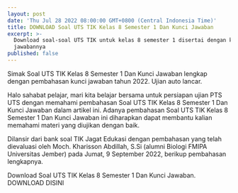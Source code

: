 ```yaml
---
layout: post
date: 'Thu Jul 28 2022 08:00:00 GMT+0800 (Central Indonesia Time)'
title: DOWNLOAD Soal UTS TIK Kelas 8 Semester 1 Dan Kunci Jawaban
excerpt: >-
  Download soal-soal UTS TIK untuk kelas 8 semester 1 disertai dengan kunci
  jawabannya
published: false
---
```


Simak Soal UTS TIK Kelas 8 Semester 1 Dan Kunci Jawaban lengkap dengan pembahasan kunci jawaban tahun 2022. Ujian auto lancar.

Halo sahabat pelajar, mari kita belajar bersama untuk persiapan ujian PTS UTS dengan memahami pembahasan Soal UTS TIK Kelas 8 Semester 1 Dan Kunci Jawaban dalam artikel ini.
Adanya pembahasan Soal UTS TIK Kelas 8 Semester 1 Dan Kunci Jawaban ini diharapkan dapat membantu kalian memahami materi yang diujikan dengan baik.

Dilansir dari bank soal TIK Jagat Edukasi dengan pembahasan yang telah dievaluasi oleh Moch. Kharisson Abdillah, S.Si (alumni Biologi FMIPA Universitas Jember) pada Jumat, 9 September 2022, berikup pembahasan lengkapnya.

Download Soal UTS TIK Kelas 8 Semester 1 Dan Kunci Jawaban. DOWNLOAD DISINI
